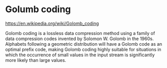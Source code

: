 # Golumb coding

https://en.wikipedia.org/wiki/Golomb_coding

Golomb coding is a lossless data compression method using a family of data compression codes invented by Solomon W. Golomb in the 1960s. Alphabets following a geometric distribution will have a Golomb code as an optimal prefix code, making Golomb coding highly suitable for situations in which the occurrence of small values in the input stream is significantly more likely than large values.

